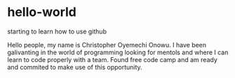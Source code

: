 # hello-world
starting to learn how to use github

Hello people, my name is Christopher Oyemechi Onowu. I have been galivanting in the world of programming looking for mentols and where I can learn to code properly with a team. Found free code camp and am ready and commited to make use of this opportunity.
